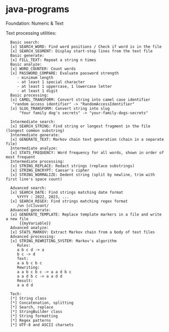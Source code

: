 # java-programs
Foundation: Numeric & Text

Text processing utilities:

      Basic search:
      [x] SEARCH_WORD: Find word positions / Check if word is in the file
      [x] SEARCH_SEGMENT: Display start-stop lines from the text file
      Basic generate:
      [x] FILL_TEXT: Repeat a string n times
      Basic analyze:
      [x] WORD_COUNTER: Count words
      [x] PASSWORD_COMPARE: Evaluate password strength
         - minimum length
         - at least 1 special character
         - at least 1 uppercase, 1 lowercase letter
         - at least 1 digit
      Basic processing:
      [x] CAMEL_TRANSFORM: Convert string into camel case identifier
       "random access identifier" -> "RandomAccessIdentifier"
      [x] SLUG_TRANSFORM: Convert string into slug
          "Your family dog's secrets" -> "your-family-dogs-secrets"

      Intermediate search:
      [x] SEARCH_STRING: Find string or longest fragment in the file (longest common substring)
      Intermediate generate:
      [x] GENERATE_TEXT: Markov chain text generation (chain in a separate file)
      Intermediate analyze:
      [x] STATS_FREQUENCY: Word frequency for all words, shown in order of most frequent
      Intermediate processing:
      [x] STRING_REPLACE: Redact strings (replace substrings)
      [x] STRING_ENCRYPT: Caesar's cipher
      [x] STRING_NORMALIZE: Dedent string (split by newline, trim with first line's space count)

      Advanced search:
      [x] SEARCH_DATE: Find strings matching date format
         %YYYY : 2022, 2023, ...
      [x] SEARCH_REGEX: Find strings matching regex format
         /un [cC]uvant/
      Advanced generate:
      [x] GENERATE_TEMPLATE: Replace template markers in a file and write a new file
          {{myVariable}}
      Advanced analyze:
      [x] STATS_MARKOV: Extract Markov chain from a body of text files
      Advanced processing:
      [x] STRING_REWRITING_SYSTEM: Markov's algorithm
         Rules:
         a b c d -> a
         b c -> d
         Text:
         a a b c b c
         Rewriting:
         a a b c b c -> a a d b c
         a a d b c -> a a d d
         Result:
         a a d d

      Tech:
      [*] String class
      [*] Concatenation, splitting
      [*] Search, replace
      [*] StringBuilder class
      [*] String formatting
      [*] Regex patterns
      [*] UTF-8 and ASCII charsets
